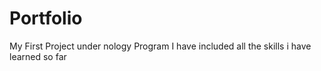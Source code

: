 # Portfolio
My First Project under nology Program
I have included all the skills i have learned so far
